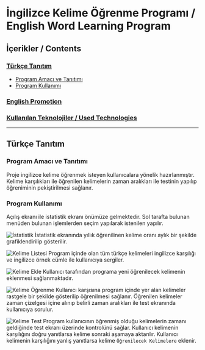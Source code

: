 # İngilizce Kelime Öğrenme Programı / English Word Learning Program

## İçerikler / Contents
### [Türkçe Tanıtım](#Türkçe-Tanıtım)
 * [Program Amacı ve Tanıtımı](#Program-Amacı-ve-Tanıtımı)
 * [Program Kullanımı](#Program-Kullanımı)
### [English Promotion](#English-Promotion)
### [Kullanılan Teknolojiler / Used Technologies](#Kullanılan-Teknolojiler)
---

## Türkçe Tanıtım
### Program Amacı ve Tanıtımı
Proje ingilizce kelime öğrenmek isteyen kullanıcalara yönelik hazırlanmıştır. Kelime karşılıkları ile öğrenilen kelimelerin zaman aralıkları ile testinin yapılıp öğreniminin pekiştirilmesi sağlanır.

### Program Kullanımı
Açılış ekranı ile istatistik ekranı önümüze gelmektedir. Sol tarafta bulunan menüden bulunan işlemlerden seçim yapılarak istenilen yapılır.

![İstatistik](https://github.com/ismetkizgin/Dictionary/blob/master/images/%C4%B0statistik.png)
İstatistik ekranında yıllık öğrenilinen kelime oranı aylık bir şekilde grafiklendirilip gösterilir.

![Kelime Listesi](https://github.com/ismetkizgin/Dictionary/blob/master/images/Kelime%20Listesi.png)
Program içinde olan tüm türkçe kelimeleri ingilizce karşılığı ve ingilizce örnek cümle ile kullanıcıya sergiler.

![Kelime Ekle](https://github.com/ismetkizgin/Dictionary/blob/master/images/Kelime%20Ekle.png)
Kullanıcı tarafından programa yeni öğrenilecek kelimenin eklenmesi sağlanmaktadır.

![Kelime Öğrenme](https://github.com/ismetkizgin/Dictionary/blob/master/images/Kelime%20%C3%96%C4%9Fren.png)
Kullanıcı karşısına program içinde yer alan kelimeler rastgele bir şekilde gösterilip öğrenilmesi sağlanır. Öğrenilen kelimeler zaman çizelgesi içine alınıp belirli zaman aralıkları ile test ekranında kullanıcıya sorulur.

![Kelime Test](https://github.com/ismetkizgin/Dictionary/blob/master/images/Kelime%20Test.png)
Program kullanıcının öğrenmiş olduğu kelimelerin zamanı geldiğinde test ekranı üzerinde kontrolünü sağlar. Kullanıcı kelimenin karşılığını doğru yanıtlarsa kelime sonraki aşamaya aktarılır. Kullanıcı kelimenin karşılığını yanlış yanıtlarsa kelime `Öğrenilecek Kelimelere` eklenir.
